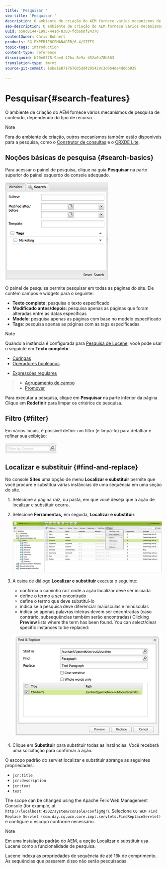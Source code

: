 ```yaml
---
title: 'Pesquisar '
seo-title: 'Pesquisar '
description: O ambiente de criação do AEM fornece vários mecanismos de pesquisa de conteúdo, dependendo do tipo de recurso.
seo-description: O ambiente de criação do AEM fornece vários mecanismos de pesquisa de conteúdo, dependendo do tipo de recurso.
uuid: b50c8144-1993-441d-8303-fcb6b0f24376
contentOwner: Chris Bohnert
products: SG_EXPERIENCEMANAGER/6.4/SITES
topic-tags: introduction
content-type: reference
discoiquuid: b20e0f78-9ae4-47ba-8e9a-452a0a78b663
translation-type: tm+mt
source-git-commit: 1ebe1e871767605dd4295429c3d0b4de4dd66939

---
```



# Pesquisar{#search-features}

O ambiente de criação do AEM fornece vários mecanismos de pesquisa de conteúdo, dependendo do tipo de recurso.

>[!NOTE]
>
>Fora do ambiente de criação, outros mecanismos também estão disponíveis para a pesquisa, como o [Construtor de consultas](/help/sites-developing/querybuilder-api.md) e o [CRXDE Lite](/help/sites-developing/developing-with-crxde-lite.md).

## Noções básicas de pesquisa {#search-basics}

Para acessar o painel de pesquisa, clique na guia **Pesquisar** na parte superior do painel esquerdo do console adequado.

![chlimage_1-140](assets/chlimage_1-140.png)

O painel de pesquisa permite pesquisar em todas as páginas do site. Ele contém campos e widgets para o seguinte:

* **Texto completo**: pesquisa o texto especificado
* **Modificado antes/depois**: pesquisa apenas as páginas que foram alteradas entre as datas específicas
* **Modelo**: pesquisa apenas as páginas com base no modelo especificado
* **Tags**: pesquisa apenas as páginas com as tags especificadas

>[!NOTE]
>
>Quando a instância é configurada para [ Pesquisa de Lucene](/help/sites-deploying/queries-and-indexing.md), você pode usar o seguinte em **Texto completo**:
>
>* [Curingas](https://lucene.apache.org/core/5_3_1/queryparser/org/apache/lucene/queryparser/classic/package-summary.html#Wildcard_Searches)
>* [Operadores booleanos](https://lucene.apache.org/core/5_3_1/queryparser/org/apache/lucene/queryparser/classic/package-summary.html#Boolean_operators)
   >
   >
* [Expressões regulares](https://lucene.apache.org/core/5_3_1/queryparser/org/apache/lucene/queryparser/classic/package-summary.html#Regexp_Searches)
>* [Agrupamento de campo](https://lucene.apache.org/core/5_3_1/queryparser/org/apache/lucene/queryparser/classic/package-summary.html#Field_Grouping)
>* [Promover](https://lucene.apache.org/core/5_3_1/queryparser/org/apache/lucene/queryparser/classic/package-summary.html#Boosting_a_Term) 
>



Para executar a pesquisa, clique em **Pesquisar** na parte inferior da página. Clique em **Redefinir** para limpar os critérios de pesquisa.

## Filtro {#filter}

Em vários locais, é possível definir um filtro (e limpá-lo) para detalhar e refinar sua exibição:

![chlimage_1-141](assets/chlimage_1-141.png)

## Localizar e substituir {#find-and-replace}

No console **Sites** uma opção de menu **Localizar e substituir** permite que você procure e substitua várias instâncias de uma sequência em uma seção do site.

1. Selecione a página raiz, ou pasta, em que você deseja que a ação de localizar e substituir ocorra.
1. Selecione **Ferramentas,** em seguida, **Localizar e substituir**:

   ![screen_shot_2012-02-15at120346pm](assets/screen_shot_2012-02-15at120346pm.png)

1. A caixa de diálogo **Localizar e substituir** executa o seguinte:

   * confirma o caminho raiz onde a ação localizar deve ser iniciada
   * define o termo a ser encontrado
   * define o termo que deve substituí-lo
   * indica se a pesquisa deve diferenciar maiúsculas e minúsculas
   * indica se apenas palavras inteiras devem ser encontradas (caso contrário, subsequências também serão encontradas)
   Clicking **Preview** lists where the term has been found. You can select/clear specific instances to be replaced:

   ![screen_shot_2012-02-15at120719pm](assets/screen_shot_2012-02-15at120719pm.png)

1. Clique em **Substituir** para substituir todas as instâncias. Você receberá uma solicitação para confirmar a ação.

O escopo padrão do servlet localizar e substituir abrange as seguintes propriedades:

* `jcr:title`
* `jcr:description`
* `jcr:text`
* `text`

The scope can be changed using the Apache Felix Web Management Console (for example, at `http://localhost:4502/system/console/configMgr`). Selecione `CQ WCM Find Replace Servlet (com.day.cq.wcm.core.impl.servlets.FindReplaceServlet)` e configure o escopo conforme necessário.

>[!NOTE]
>
>Em uma instalação padrão do AEM, a opção Localizar e substituir usa Lucene como a funcionalidade de pesquisa.
>
>Lucene indexa as propriedades de sequência de até 16k de comprimento. As sequências que passarem disso não serão pesquisadas.

